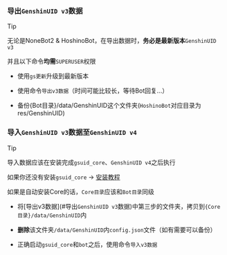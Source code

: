 ### 导出`GenshinUID v3`数据

> [!TIP]
>
> 无论是NoneBot2 & HoshinoBot，在导出数据时，**务必是最新版本**`GenshinUID v3`
>
> 并且以下命令**均需**`SUPERUSER`权限

- 使用`gs更新`升级到最新版本

- 使用命令`导出v3数据`（时间可能比较长，等待Bot回复...）

- 备份{Bot目录}/data/GenshinUID这个文件夹(`HoshinoBot`对应目录为res/GenshinUID)

### 导入`GenshinUID v3`数据至`GenshinUID v4`

> [!TIP]
>
> 导入数据应该在安装完成`gsuid_core`、`GenshinUID v4`之后执行
>
> 如果你还没有安装`gsuid_core` -> [安装教程](InstallCore)
>
> 如果是自动安装Core的话，`Core目录`应该和`Bot目录`同级

- 将[导出v3数据](#导出`GenshinUID v3`数据)中第三步的文件夹，拷贝到`{Core目录}/data/GenshinUID`内

- **删除**该文件夹`/data/GenshinUID`内`config.json`文件（如有需要可以备份）

- 正确启动`gsuid_core`和`bot`之后，使用命令`导入v3数据`

